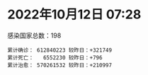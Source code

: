 
# 2022年10月12日 07:28
感染国家总数：198
```
累计确诊： 612840223 较昨日：+321749
累计死亡：   6552230 较昨日：+796
累计治愈： 570261532 较昨日：+210997
```
<div id="main" style="width:100%;height:800px;margin-bottom:10px;"></div>
<div id="second" style="width:100%;height:1000px;margin-bottom:10px;"></div>
<div id="third" style="width:100%;height:1000px;margin-bottom:10px;"></div>
<div id="last" style="width:100%;height:3000px;"></div>

<script>
import * as echarts from "echarts";
export default {
  mounted () {
    this.chart = echarts.init(document.getElementById("main"), "dark")
    this.secondChart = echarts.init(document.getElementById("second"), "dark")
    this.thirdChart = echarts.init(document.getElementById("third"), "dark")
    this.lastChart = echarts.init(document.getElementById("last"), "dark")
    var option = {
      tooltip: { trigger: "axis", axisPointer: { type: "shadow" } },
      legend: {},
      grid: { left: "3%", right: "4%", bottom: "3%", containLabel: true },
      xAxis: { type: "value" },
      yAxis: {
        type: "category", data: ["意大利","英国","韩国","德国","巴西","法国","印度","美国",]
      },
      series: [
        { name: "新增确诊", type: "bar", stack: "total", label: { show: true }, emphasis: { focus: "series" }, data: [65917,0,0,0,0,94753,788,21302,] }, 
        { name: "累计确诊", type: "bar", stack: "total", label: { show: true }, emphasis: { focus: "series" }, data: [22896742,23957310,24995246,34121168,34766204,35970379,44617182,98593313,] }, 
        { name: "新增死亡", type: "bar", stack: "total", label: { show: true }, emphasis: { focus: "series" }, data: [80,0,0,0,0,85,0,216,] }, 
        { name: "累计死亡", type: "bar", stack: "total", label: { show: true }, emphasis: { focus: "series" }, data: [177650,208258,28708,150720,686928,155620,528822,1088192,] }, 
        { name: "累计治愈", type: "bar", stack: "total", label: { show: true }, emphasis: { focus: "series" }, data: [22198173,24692,24536323,32701100,33926118,34856134,44060198,95815973,] },]
    }
    this.chart.setOption(option);
    var secondOption = {
      tooltip: { trigger: "axis", axisPointer: { type: "shadow" } },
      legend: {},
      grid: { left: "3%", right: "4%", bottom: "3%", containLabel: true },
      xAxis: { type: "value" },
      yAxis: {
        type: "category", data: ["墨西哥","伊朗","荷兰","阿根廷","澳大利亚","越南","西班牙","土耳其","俄罗斯","日本",]
      },
      series: [
        { name: "新增确诊", type: "bar", stack: "total", label: { show: true }, emphasis: { focus: "series" }, data: [0,408,23671,0,0,1226,0,0,13970,12638,] }, 
        { name: "累计确诊", type: "bar", stack: "total", label: { show: true }, emphasis: { focus: "series" }, data: [7097264,7552812,8465022,9713594,10278831,11488685,13441941,16896522,21232963,21564995,] }, 
        { name: "新增死亡", type: "bar", stack: "total", label: { show: true }, emphasis: { focus: "series" }, data: [0,8,39,0,0,1,0,0,109,27,] }, 
        { name: "累计死亡", type: "bar", stack: "total", label: { show: true }, emphasis: { focus: "series" }, data: [330208,144498,22702,129958,15383,43154,114468,101179,388404,45538,] }, 
        { name: "累计治愈", type: "bar", stack: "total", label: { show: true }, emphasis: { focus: "series" }, data: [6368863,7328152,8376347,9573980,10216900,10597136,13242579,16788849,20470552,20433996,] },]
    }
    this.secondChart.setOption(secondOption);
    var thirdOption = {
      tooltip: { trigger: "axis", axisPointer: { type: "shadow" } },
      legend: {},
      grid: { left: "3%", right: "4%", bottom: "3%", containLabel: true },
      xAxis: { type: "value" },
      yAxis: {
        type: "category", data: ["以色列","泰国","马来西亚","希腊","乌克兰","奥地利","葡萄牙","哥伦比亚","波兰","印度尼西亚",]
      },
      series: [
        { name: "新增确诊", type: "bar", stack: "total", label: { show: true }, emphasis: { focus: "series" }, data: [1098,0,1291,0,0,12898,0,0,3288,2077,] }, 
        { name: "累计确诊", type: "bar", stack: "total", label: { show: true }, emphasis: { focus: "series" }, data: [4669749,4685047,4857508,4975067,5177217,5273660,5501103,6308087,6318840,6448220,] }, 
        { name: "新增死亡", type: "bar", stack: "total", label: { show: true }, emphasis: { focus: "series" }, data: [0,0,3,0,0,32,0,0,45,16,] }, 
        { name: "累计死亡", type: "bar", stack: "total", label: { show: true }, emphasis: { focus: "series" }, data: [11710,32829,36406,33200,109206,20857,25075,141807,117801,158235,] }, 
        { name: "累计治愈", type: "bar", stack: "total", label: { show: true }, emphasis: { focus: "series" }, data: [4654277,4647275,4799239,4910509,5023874,5113300,5418046,6135815,5335940,6273593,] },]
    }
    this.thirdChart.setOption(thirdOption);
    var lastOption = {
      tooltip: { trigger: "axis", axisPointer: { type: "shadow" } },
      legend: {},
      grid: { left: "3%", right: "4%", bottom: "3%", containLabel: true },
      xAxis: { type: "value" },
      yAxis: {
        type: "category", data: ["朝鲜","西撒哈拉","蒙特塞拉特岛","梵蒂冈","红宝石公主号","钻石公主号","圣文森特岛","列支敦士登公国","安圭拉","圣多美和普林西比","特克斯和凯科斯群岛","圣基茨和尼维斯","乍得","塞拉利昂","利比里亚","科摩罗","几内亚比绍","安提瓜和巴布达","尼日尔","厄立特里亚","也门","冈比亚","摩纳哥","中非共和国","吉布提","多米尼克","萨摩亚","赤道几内亚","塔吉克斯坦","南苏丹","尼加拉瓜","格林纳达","直布罗陀","圣马力诺","布基纳法索","东帝汶","刚果（布）","索马里","贝宁","圣卢西亚","马里","海地","莱索托","巴哈马","几内亚","多哥","坦桑尼亚","毛里求斯","阿鲁巴","巴布亚新几内亚","安道尔","塞舌尔","加蓬","布隆迪","叙利亚","不丹","佛得角","毛里塔尼亚","苏丹","马达加斯加","斐济","伯利兹","圭亚那","斯威士兰","新喀里多尼亚","法属波利尼西亚","苏里南","科特迪瓦","马拉维","塞内加尔","刚果（金）","法属圭亚那","巴巴多斯","安哥拉","马耳他","喀麦隆","卢旺达","柬埔寨","波多黎各","牙买加","纳米比亚","乌干达","加纳","特立尼达和多巴哥","马尔代夫","阿富汗","萨尔瓦多","冰岛","吉尔吉斯斯坦","老挝","马提尼克岛","文莱","莫桑比克","乌兹别克斯坦","津巴布韦","尼日利亚","阿尔及利亚","黑山","卢森堡","博茨瓦纳","阿尔巴尼亚","赞比亚","肯尼亚","北马其顿","阿曼","波黑","亚美尼亚","洪都拉斯","卡塔尔","埃塞俄比亚","利比亚","埃及","委内瑞拉","摩尔多瓦","塞浦路斯","爱沙尼亚","巴勒斯坦","缅甸","多米尼加","科威特","斯里兰卡","巴林","巴拉圭","沙特阿拉伯","阿塞拜疆","拉脱维亚","蒙古国","乌拉圭","巴拿马","白俄罗斯","尼泊尔","厄瓜多尔","阿联酋","哥斯达黎加","玻利维亚","古巴","危地马拉","突尼斯","斯洛文尼亚","黎巴嫩","克罗地亚","立陶宛","摩洛哥","保加利亚","芬兰","哈萨克斯坦","挪威","巴基斯坦","爱尔兰","约旦","格鲁吉亚","新西兰","斯洛伐克","新加坡","孟加拉国","匈牙利","塞尔维亚","伊拉克","瑞典","丹麦","罗马尼亚","菲律宾","南非","捷克","瑞士","秘鲁","加拿大","比利时","智利",]
      },
      series: [
        { name: "新增确诊", type: "bar", stack: "total", label: { show: true }, emphasis: { focus: "series" }, data: [0,0,0,0,0,0,0,0,0,0,0,0,0,0,0,0,0,0,0,0,0,0,47,0,0,0,0,0,0,0,0,0,0,0,0,19,0,0,0,0,0,0,0,0,0,20,0,0,0,0,0,0,0,0,0,105,1,40,0,0,0,0,0,0,0,0,0,0,3,0,0,0,0,0,23,0,5,0,0,0,0,0,0,0,0,157,0,0,0,0,0,0,0,0,0,0,3,127,0,0,31,0,12,0,0,43,0,0,731,10,0,0,0,0,0,1195,0,0,0,0,11,456,0,195,92,985,0,0,0,0,35,0,321,0,0,0,0,101,3645,281,396,1510,12,0,0,0,0,0,0,0,0,0,427,11732,460,0,2060,0,0,1228,1000,1468,360,0,35293,0,0,0,1784,] }, 
        { name: "累计确诊", type: "bar", stack: "total", label: { show: true }, emphasis: { focus: "series" }, data: [1,10,11,29,620,712,2298,3026,3866,6252,6380,6541,7590,7751,7974,8473,8831,9098,9931,10180,11939,12508,14764,14957,15690,15760,15941,17040,17786,17823,18491,19536,20095,21053,21631,23272,24837,27223,27782,29550,32697,33756,34490,37318,37950,39219,39513,40519,42914,45133,46275,47141,48713,50225,57325,62200,62390,62960,63344,66687,68244,68884,71383,73436,74179,76703,81114,87438,88050,88506,92934,94073,102580,103131,114910,121652,132523,137937,151732,151931,169253,169396,169685,183824,185125,200626,201785,205823,206250,216008,221618,229665,230312,244334,257749,265816,270716,281395,294753,326344,332534,333624,338518,343391,398424,399227,444482,456664,459122,493708,507010,515645,544966,590752,590783,604380,620757,625497,645952,660667,670884,684229,717039,818033,822278,940131,983610,986446,988280,994037,999946,1006070,1031500,1072807,1108702,1111238,1129542,1145930,1206990,1216919,1238556,1258521,1265115,1266241,1312634,1394028,1463093,1573115,1666048,1746997,1780691,1800602,1847728,1969648,2030550,2107907,2381680,2460868,2601153,3122154,3277020,3971455,4021746,4131060,4144447,4148691,4270891,4575519,4656842,] }, 
        { name: "新增死亡", type: "bar", stack: "total", label: { show: true }, emphasis: { focus: "series" }, data: [0,0,0,0,0,0,0,0,0,0,0,0,0,0,0,0,0,0,0,0,0,0,0,0,0,0,0,0,0,0,0,0,0,0,0,0,0,0,0,0,0,0,0,0,0,1,0,0,0,0,0,0,0,0,0,0,0,0,0,0,0,0,0,0,0,0,0,0,0,0,0,0,0,0,0,0,0,0,0,0,0,0,0,0,0,0,0,0,0,0,0,0,0,0,0,0,0,0,0,0,1,0,0,0,0,1,0,0,0,0,0,0,0,0,0,21,0,0,0,0,0,0,0,3,4,6,0,0,0,0,0,0,0,0,0,0,0,0,0,3,6,3,0,0,0,0,0,0,0,0,0,0,4,2,2,0,6,0,0,10,13,32,0,0,11,0,0,0,6,] }, 
        { name: "累计死亡", type: "bar", stack: "total", label: { show: true }, emphasis: { focus: "series" }, data: [1,1,1,0,10,13,12,59,12,77,36,46,193,126,294,161,176,146,312,103,2158,372,63,113,189,74,29,183,125,138,225,237,108,118,387,138,386,1361,163,404,742,857,706,833,455,287,845,1027,227,668,155,169,306,38,3163,21,410,995,4962,1410,878,686,1281,1422,314,649,1385,826,2682,1968,1443,410,560,1917,806,1935,1467,3056,2609,3320,4065,3628,1459,4224,308,7807,4230,213,2991,758,1044,225,2222,1637,5604,3155,6881,2782,1130,2790,3590,4017,5678,9548,4260,16155,8700,10996,682,7572,6437,24613,5818,11858,1187,2713,5404,19464,4384,2564,16768,1521,19595,9372,9931,6019,2179,7495,8505,7118,12018,35900,2346,8913,22237,8530,19836,29254,6842,10687,16986,9347,16278,37758,6149,13692,4121,30620,7922,14122,16900,3013,20485,1634,29386,47576,17099,25356,20243,7151,67097,63329,102194,41281,14203,216788,45394,32746,61345,] }, 
        { name: "累计治愈", type: "bar", stack: "total", label: { show: true }, emphasis: { focus: "series" }, data: [0,9,2,29,0,699,2233,2948,3849,6159,6321,6482,4874,4393,7659,8312,8310,8923,8890,10069,9124,12028,14636,14536,15427,15673,1605,16707,17264,17335,4225,19248,16579,20692,21143,23102,24006,13182,27464,29095,31822,31410,25980,36173,37034,38770,183,38857,42438,43982,46053,46446,48307,49863,54141,61564,61922,61830,57437,65267,66305,68141,70039,71973,73847,33500,49626,86566,84968,86417,83521,11254,101812,101155,113403,118616,131027,134811,129614,99392,164813,100431,167712,176317,163687,179010,179410,75685,196406,7660,0,222140,227964,241486,251737,259043,182346,277735,287707,322955,327284,329544,332810,333504,384669,376852,432811,132498,455429,472005,500528,442182,538672,504142,581194,524990,614914,597898,641157,657113,654009,680175,697361,804812,811821,919899,980547,977955,978903,985592,987353,967728,1010541,860711,1057096,1102630,1109548,983630,1165014,1087587,1217525,1230891,1248712,1217008,1279871,1379366,1457792,1538689,1651844,1731007,1637293,1787362,1821541,1875373,1971203,2025292,2328572,2435048,2555407,3101498,3195824,3883122,3912506,4068834,4037071,3926330,4160209,4469661,4582698,] },]
    }
    this.lastChart.setOption(lastOption);
  }
};
</script>

|国家|新增确诊|累计确诊|新增死亡|累计死亡|累计治愈|
|:--:|---:|---:|---:|---:|---:|
|美国|21302|98593313|216|1088192|95815973|
|印度|788|44617182|0|528822|44060198|
|法国|94753|35970379|85|155620|34856134|
|巴西|0|34766204|0|686928|33926118|
|德国|0|34121168|0|150720|32701100|
|韩国|0|24995246|0|28708|24536323|
|英国|0|23957310|0|208258|24692|
|意大利|65917|22896742|80|177650|22198173|
|日本|12638|21564995|27|45538|20433996|
|俄罗斯|13970|21232963|109|388404|20470552|
|土耳其|0|16896522|0|101179|16788849|
|西班牙|0|13441941|0|114468|13242579|
|越南|1226|11488685|1|43154|10597136|
|澳大利亚|0|10278831|0|15383|10216900|
|阿根廷|0|9713594|0|129958|9573980|
|荷兰|23671|8465022|39|22702|8376347|
|伊朗|408|7552812|8|144498|7328152|
|墨西哥|0|7097264|0|330208|6368863|
|印度尼西亚|2077|6448220|16|158235|6273593|
|波兰|3288|6318840|45|117801|5335940|
|哥伦比亚|0|6308087|0|141807|6135815|
|葡萄牙|0|5501103|0|25075|5418046|
|奥地利|12898|5273660|32|20857|5113300|
|乌克兰|0|5177217|0|109206|5023874|
|希腊|0|4975067|0|33200|4910509|
|马来西亚|1291|4857508|3|36406|4799239|
|泰国|0|4685047|0|32829|4647275|
|以色列|1098|4669749|0|11710|4654277|
|智利|1784|4656842|6|61345|4582698|
|比利时|0|4575519|0|32746|4469661|
|加拿大|0|4270891|0|45394|4160209|
|秘鲁|0|4148691|0|216788|3926330|
|瑞士|35293|4144447|11|14203|4037071|
|捷克|0|4131060|0|41281|4068834|
|南非|360|4021746|0|102194|3912506|
|菲律宾|1468|3971455|32|63329|3883122|
|罗马尼亚|1000|3277020|13|67097|3195824|
|丹麦|1228|3122154|10|7151|3101498|
|瑞典|0|2601153|0|20243|2555407|
|伊拉克|0|2460868|0|25356|2435048|
|塞尔维亚|2060|2381680|6|17099|2328572|
|匈牙利|0|2107907|0|47576|2025292|
|孟加拉国|460|2030550|2|29386|1971203|
|新加坡|11732|1969648|2|1634|1875373|
|斯洛伐克|427|1847728|4|20485|1821541|
|新西兰|0|1800602|0|3013|1787362|
|格鲁吉亚|0|1780691|0|16900|1637293|
|约旦|0|1746997|0|14122|1731007|
|爱尔兰|0|1666048|0|7922|1651844|
|巴基斯坦|0|1573115|0|30620|1538689|
|挪威|0|1463093|0|4121|1457792|
|哈萨克斯坦|0|1394028|0|13692|1379366|
|芬兰|0|1312634|0|6149|1279871|
|保加利亚|0|1266241|0|37758|1217008|
|摩洛哥|12|1265115|0|16278|1248712|
|立陶宛|1510|1258521|3|9347|1230891|
|克罗地亚|396|1238556|6|16986|1217525|
|黎巴嫩|281|1216919|3|10687|1087587|
|斯洛文尼亚|3645|1206990|0|6842|1165014|
|突尼斯|101|1145930|0|29254|983630|
|危地马拉|0|1129542|0|19836|1109548|
|古巴|0|1111238|0|8530|1102630|
|玻利维亚|0|1108702|0|22237|1057096|
|哥斯达黎加|0|1072807|0|8913|860711|
|阿联酋|321|1031500|0|2346|1010541|
|厄瓜多尔|0|1006070|0|35900|967728|
|尼泊尔|35|999946|0|12018|987353|
|白俄罗斯|0|994037|0|7118|985592|
|巴拿马|0|988280|0|8505|978903|
|乌拉圭|0|986446|0|7495|977955|
|蒙古国|0|983610|0|2179|980547|
|拉脱维亚|985|940131|6|6019|919899|
|阿塞拜疆|92|822278|4|9931|811821|
|沙特阿拉伯|195|818033|3|9372|804812|
|巴拉圭|0|717039|0|19595|697361|
|巴林|456|684229|0|1521|680175|
|斯里兰卡|11|670884|0|16768|654009|
|科威特|0|660667|0|2564|657113|
|多米尼加|0|645952|0|4384|641157|
|缅甸|0|625497|0|19464|597898|
|巴勒斯坦|0|620757|0|5404|614914|
|爱沙尼亚|1195|604380|21|2713|524990|
|塞浦路斯|0|590783|0|1187|581194|
|摩尔多瓦|0|590752|0|11858|504142|
|委内瑞拉|0|544966|0|5818|538672|
|埃及|0|515645|0|24613|442182|
|利比亚|0|507010|0|6437|500528|
|埃塞俄比亚|10|493708|0|7572|472005|
|卡塔尔|731|459122|0|682|455429|
|洪都拉斯|0|456664|0|10996|132498|
|亚美尼亚|0|444482|0|8700|432811|
|波黑|43|399227|1|16155|376852|
|阿曼|0|398424|0|4260|384669|
|北马其顿|0|343391|0|9548|333504|
|肯尼亚|12|338518|0|5678|332810|
|赞比亚|0|333624|0|4017|329544|
|阿尔巴尼亚|31|332534|1|3590|327284|
|博茨瓦纳|0|326344|0|2790|322955|
|卢森堡|0|294753|0|1130|287707|
|黑山|127|281395|0|2782|277735|
|阿尔及利亚|3|270716|0|6881|182346|
|尼日利亚|0|265816|0|3155|259043|
|津巴布韦|0|257749|0|5604|251737|
|乌兹别克斯坦|0|244334|0|1637|241486|
|莫桑比克|0|230312|0|2222|227964|
|文莱|0|229665|0|225|222140|
|马提尼克岛|0|221618|0|1044|0|
|老挝|0|216008|0|758|7660|
|吉尔吉斯斯坦|0|206250|0|2991|196406|
|冰岛|0|205823|0|213|75685|
|萨尔瓦多|0|201785|0|4230|179410|
|阿富汗|157|200626|0|7807|179010|
|马尔代夫|0|185125|0|308|163687|
|特立尼达和多巴哥|0|183824|0|4224|176317|
|加纳|0|169685|0|1459|167712|
|乌干达|0|169396|0|3628|100431|
|纳米比亚|0|169253|0|4065|164813|
|牙买加|0|151931|0|3320|99392|
|波多黎各|0|151732|0|2609|129614|
|柬埔寨|0|137937|0|3056|134811|
|卢旺达|5|132523|0|1467|131027|
|喀麦隆|0|121652|0|1935|118616|
|马耳他|23|114910|0|806|113403|
|安哥拉|0|103131|0|1917|101155|
|巴巴多斯|0|102580|0|560|101812|
|法属圭亚那|0|94073|0|410|11254|
|刚果（金）|0|92934|0|1443|83521|
|塞内加尔|0|88506|0|1968|86417|
|马拉维|3|88050|0|2682|84968|
|科特迪瓦|0|87438|0|826|86566|
|苏里南|0|81114|0|1385|49626|
|法属波利尼西亚|0|76703|0|649|33500|
|新喀里多尼亚|0|74179|0|314|73847|
|斯威士兰|0|73436|0|1422|71973|
|圭亚那|0|71383|0|1281|70039|
|伯利兹|0|68884|0|686|68141|
|斐济|0|68244|0|878|66305|
|马达加斯加|0|66687|0|1410|65267|
|苏丹|0|63344|0|4962|57437|
|毛里塔尼亚|40|62960|0|995|61830|
|佛得角|1|62390|0|410|61922|
|不丹|105|62200|0|21|61564|
|叙利亚|0|57325|0|3163|54141|
|布隆迪|0|50225|0|38|49863|
|加蓬|0|48713|0|306|48307|
|塞舌尔|0|47141|0|169|46446|
|安道尔|0|46275|0|155|46053|
|巴布亚新几内亚|0|45133|0|668|43982|
|阿鲁巴|0|42914|0|227|42438|
|毛里求斯|0|40519|0|1027|38857|
|坦桑尼亚|0|39513|0|845|183|
|多哥|20|39219|1|287|38770|
|几内亚|0|37950|0|455|37034|
|巴哈马|0|37318|0|833|36173|
|莱索托|0|34490|0|706|25980|
|海地|0|33756|0|857|31410|
|马里|0|32697|0|742|31822|
|圣卢西亚|0|29550|0|404|29095|
|贝宁|0|27782|0|163|27464|
|索马里|0|27223|0|1361|13182|
|刚果（布）|0|24837|0|386|24006|
|东帝汶|19|23272|0|138|23102|
|布基纳法索|0|21631|0|387|21143|
|圣马力诺|0|21053|0|118|20692|
|直布罗陀|0|20095|0|108|16579|
|格林纳达|0|19536|0|237|19248|
|尼加拉瓜|0|18491|0|225|4225|
|南苏丹|0|17823|0|138|17335|
|塔吉克斯坦|0|17786|0|125|17264|
|赤道几内亚|0|17040|0|183|16707|
|萨摩亚|0|15941|0|29|1605|
|多米尼克|0|15760|0|74|15673|
|吉布提|0|15690|0|189|15427|
|中非共和国|0|14957|0|113|14536|
|摩纳哥|47|14764|0|63|14636|
|冈比亚|0|12508|0|372|12028|
|也门|0|11939|0|2158|9124|
|厄立特里亚|0|10180|0|103|10069|
|尼日尔|0|9931|0|312|8890|
|安提瓜和巴布达|0|9098|0|146|8923|
|几内亚比绍|0|8831|0|176|8310|
|科摩罗|0|8473|0|161|8312|
|利比里亚|0|7974|0|294|7659|
|塞拉利昂|0|7751|0|126|4393|
|乍得|0|7590|0|193|4874|
|圣基茨和尼维斯|0|6541|0|46|6482|
|特克斯和凯科斯群岛|0|6380|0|36|6321|
|圣多美和普林西比|0|6252|0|77|6159|
|安圭拉|0|3866|0|12|3849|
|列支敦士登公国|0|3026|0|59|2948|
|圣文森特岛|0|2298|0|12|2233|
|钻石公主号|0|712|0|13|699|
|红宝石公主号|0|620|0|10|0|
|梵蒂冈|0|29|0|0|29|
|蒙特塞拉特岛|0|11|0|1|2|
|西撒哈拉|0|10|0|1|9|
|朝鲜|0|1|0|1|0|

